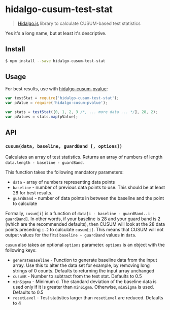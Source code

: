 # hidalgo-cusum-test-stat

> [Hidalgo.js](https://github.com/gabegorelick/hidalgo.js) library to calculate CUSUM-based test statistics

Yes it's a long name, but at least it's descriptive.

## Install

```sh
$ npm install --save hidalgo-cusum-test-stat
```

## Usage

For best results, use with [hidalgo-cusum-pvalue](https://github.com/gabegorelick/hidalgo-cusum-pvalue):

```js
var testStat = require('hidalgo-cusum-test-stat');
var pValue = require('hidalgo-cusum-pvalue');

var stats = testStat([0, 1, 2, 3 /*, ... more data ... */], 28, 2);
var pValues = stats.map(pValue);
```

## API

### `cusum(data, baseline, guardBand [, options])`

Calculates an array of test statistics. Returns an array of numbers of length `data.length - baseline - guardBand`.

This function takes the following mandatory parameters:

* `data` - array of numbers representing data points
* `baseline` - number of previous data points to use. This should be at least 28 for best results.
* `guardBand` - number of data points in between the baseline and the point to calculate

Formally, `cusum[i]` is a function of `data[i - baseline - guardBand..i - guardBand]`. In other words, if your baseline
is 28 and your guard band is 2 (which are the recommended defaults), then CUSUM will look at the 28 data points
preceding `i-2` to calculate `cusum[i]`. This means that CUSUM will not output values for the first
`baseline + guardBand` values in `data`.

`cusum` also takes an optional `options` parameter. `options` is an object with the following keys:

* `generateBaseline` - Function to generate baseline data from the input array. Use this to alter the data set
for example, by removing long strings of 0 counts. Defaults to returning the input array unchanged
* `cusumK` - Number to subtract from the test stat. Defaults to 0.5
* `minSigma` - Minimum σ. The standard deviation of the baseline data is used only if it is greater than `minSigma`.
Otherwise, `minSigma` is used. Defaults to 0.5
* `resetLevel` - Test statistics larger than `resetLevel` are reduced. Defaults to 4
